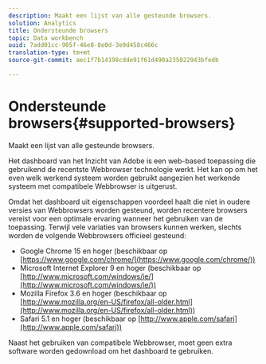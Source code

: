 ```yaml
---
description: Maakt een lijst van alle gesteunde browsers.
solution: Analytics
title: Ondersteunde browsers
topic: Data workbench
uuid: 7add01cc-905f-46e8-8e0d-3e9d458c466c
translation-type: tm+mt
source-git-commit: aec1f7b14198cdde91f61d490a235022943bfedb

---
```



# Ondersteunde browsers{#supported-browsers}

Maakt een lijst van alle gesteunde browsers.

Het dashboard van het Inzicht van Adobe is een web-based toepassing die gebruikend de recentste Webbrowser technologie werkt. Het kan op om het even welk werkend systeem worden gebruikt aangezien het werkende systeem met compatibele Webbrowser is uitgerust.

Omdat het dashboard uit eigenschappen voordeel haalt die niet in oudere versies van Webbrowsers worden gesteund, worden recentere browsers vereist voor een optimale ervaring wanneer het gebruiken van de toepassing. Terwijl vele variaties van browsers kunnen werken, slechts worden de volgende Webbrowsers officieel gesteund:

* Google Chrome 15 en hoger (beschikbaar op [https://www.google.com/chrome/](https://www.google.com/chrome/))
* Microsoft Internet Explorer 9 en hoger (beschikbaar op [http://www.microsoft.com/windows/ie/](http://www.microsoft.com/windows/ie/))
* Mozilla Firefox 3.6 en hoger (beschikbaar op [http://www.mozilla.org/en-US/firefox/all-older.html](http://www.mozilla.org/en-US/firefox/all-older.html))
* Safari 5.1 en hoger (beschikbaar op [http://www.apple.com/safari](http://www.apple.com/safari))

Naast het gebruiken van compatibele Webbrowser, moet geen extra software worden gedownload om het dashboard te gebruiken.
